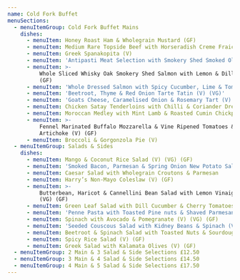 ```yaml
---
name: Cold Fork Buffet
menuSections:
  - menuItemGroup: Cold Fork Buffet Mains
    dishes:
      - menuItem: Honey Roast Ham & Wholegrain Mustard (GF)
      - menuItem: Medium Rare Topside Beef with Horseradish Creme Fraiche (GF)
      - menuItem: Greek Spanakopita (V)
      - menuItem: 'Antipasti Meat Selection with Smokery Shed Smoked Olives '
      - menuItem: >-
          Whole Sliced Whisky Oak Smokery Shed Salmon with Lemon & Dill Yoghurt
          (GF)
      - menuItem: 'Whole Dressed Salmon with Spicy Cucumber, Lime & Tomato Relish (GF)'
      - menuItem: 'Beetroot, Thyme & Red Onion Tarte Tatin (V) (VG)'
      - menuItem: 'Goats Cheese, Caramelised Onion & Rosemary Tart (V)'
      - menuItem: Chicken Satay Tenderloins with Chilli & Coriander Dressing (GF)
      - menuItem: Moroccan Medley with Mint Lamb & Roasted Cumin Chickpeas (GF)
      - menuItem: >-
          Fennel Marinated Buffalo Mozzarella & Vine Ripened Tomatoes &
          Artichoke (V) (GF)
      - menuItem: Broccoli & Gorgonzola Pie (V)
  - menuItemGroup: Salads & Sides
    dishes:
      - menuItem: Mango & Coconut Rice Salad (V) (VG) (GF)
      - menuItem: 'Smoked Bacon, Parmesan & Spring Onion New Potato Salad (GF)'
      - menuItem: Caesar Salad with Wholegrain Croutons & Parmesan
      - menuItem: Harry’s Non-Mayo Coleslaw (V) (GF)
      - menuItem: >-
          Butterbean, Haricot & Cannellini Bean Salad with Lemon Vinaigrette (V)
          (VG) (GF)
      - menuItem: Green Leaf Salad with Dill Cucumber & Cherry Tomatoes (V) (VG) (GF)
      - menuItem: 'Penne Pasta with Toasted Pine nuts & Shaved Parmesan '
      - menuItem: Spinach with Avocado & Pomegranate (V) (VG) (GF)
      - menuItem: 'Seeded Couscous Salad with Kidney Beans & Spinach (V) '
      - menuItem: Beetroot & Spinach Salad with Toasted Nuts & Sourdough Croutons (V)
      - menuItem: Spicy Rice Salad (V) (GF)
      - menuItem: Greek Salad with Kalamata Olives (V) (GF)
  - menuItemGroup: 2 Main & 3 Salad & Side Selections £12.50
  - menuItemGroup: 3 Main & 4 Salad & Side Selections £14.50
  - menuItemGroup: 4 Main & 5 Salad & Side Selections £17.50
---
```

